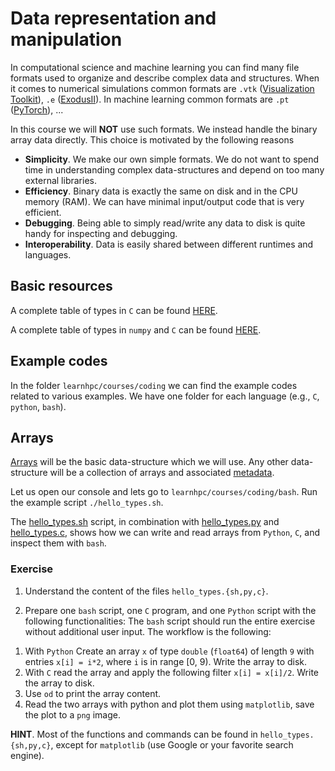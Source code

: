 # Data representation and manipulation

In computational science and machine learning you can find many file formats used to organize and describe complex data and structures. When it comes to numerical simulations common formats are `.vtk` ([Visualization Toolkit](https://vtk.org/)), `.e` ([ExodusII](https://www.osti.gov/servlets/purl/10102115)). In machine learning common formats are `.pt` ([PyTorch](https://pytorch.org/)), ...

In this course we will **NOT** use such formats. We instead handle the binary array data directly.
This choice is motivated by the following reasons

- **Simplicity**. We make our own simple formats. We do not want to spend time in understanding complex data-structures and depend on too many external libraries.
- **Efficiency**. Binary data is exactly the same on disk and in the CPU memory (RAM). We can have minimal input/output code that is very efficient.
- **Debugging**. Being able to simply read/write any data to disk is quite handy for inspecting and debugging.
- **Interoperability**. Data is easily shared between different runtimes and languages.

## Basic resources

A complete table of types in `C` can be found [HERE](https://en.wikipedia.org/wiki/C_data_types).

A complete table of types in `numpy` and `C` can be found [HERE](https://numpy.org/doc/stable/user/basics.types.html).


## Example codes

In the folder `learnhpc/courses/coding` we can find the example codes related to various examples. We have one folder for each language (e.g., `C`, `python`, `bash`).

## Arrays

[Arrays](https://en.wikipedia.org/wiki/Array_(data_structure)) will be the basic data-structure which we will use. Any other data-structure will be a collection of arrays and associated [metadata](https://en.wikipedia.org/wiki/Metadata).

Let us open our console and lets go to `learnhpc/courses/coding/bash`.
Run the example script `./hello_types.sh`. 

The [hello_types.sh](https://github.com/zulianp/learnhpc/blob/24e94d6228e1d515904661e748a46a54be75b9fd/courses/coding/bash/hello_types.sh) script, in combination with [hello_types.py](https://github.com/zulianp/learnhpc/blob/24e94d6228e1d515904661e748a46a54be75b9fd/courses/coding/python/hello_types.py) and [hello_types.c](https://github.com/zulianp/learnhpc/blob/24e94d6228e1d515904661e748a46a54be75b9fd/courses/coding/C/hello_types.c), shows how we can write and read arrays from `Python`, `C`, and inspect them with `bash`. 

### Exercise

1) Understand the content of the files `hello_types.{sh,py,c}`.

2) Prepare one `bash` script, one `C` program, and one `Python` script with the following functionalities: The `bash` script should run the entire exercise without additional user input. The workflow is the following:

1. With `Python` Create an array `x` of type `double` (`float64`) of length `9` with entries `x[i] = i*2`, where `i` is in range [0, 9). Write the array to disk.
2. With `C` read the array and apply the following filter `x[i] = x[i]/2`. Write the array to disk.
3. Use `od` to print the array content.
4. Read the two arrays with python and plot them using `matplotlib`, save the plot to a `png` image.
 
 **HINT**. Most of the functions and commands can be found in `hello_types.{sh,py,c}`, except for `matplotlib` (use Google or your favorite search engine).
